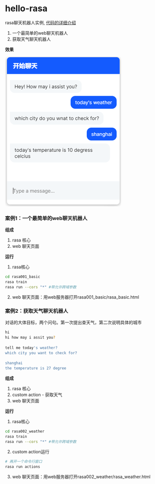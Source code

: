 # hello-rasa
rasa聊天机器人实例, [代码的详细介绍](https://51fhd.com/dev/hello-rasa/)
1. 一个最简单的web聊天机器人
2. 获取天气聊天机器人

**效果**

![image](./img/image-20201204130901875.png)

### 案例1：一个最简单的web聊天机器人

**组成**

1. rasa 核心
2. web 聊天页面

**运行**
1. rasa核心
```bash
cd rasa001_basic
rasa train
rasa run --cors "*" #带允许跨域参数
```
2. web 聊天页面：用web服务器打开rasa001_basic/rasa_basic.html


### 案例2：获取天气聊天机器人

对话的大体目标，两个问句。第一次提出查天气，第二次说明具体的城市

```bash
hi
hi how may i assit you?

tell me today's weather?
which city you want to check for?

shanghai
the temperature is 27 degree
```

**组成**

1. rasa 核心
2. custom action - 获取天气
3. web 聊天页面

**运行** 
1. rasa核心
```bash
cd rasa002_weather
rasa train
rasa run --cors "*" #带允许跨域参数
```
2. custom action运行
```bash
# 再开一个命令行窗口
rasa run actions
```
3. web 聊天页面：用web服务器打开rasa002_weather/rasa_weather.html
